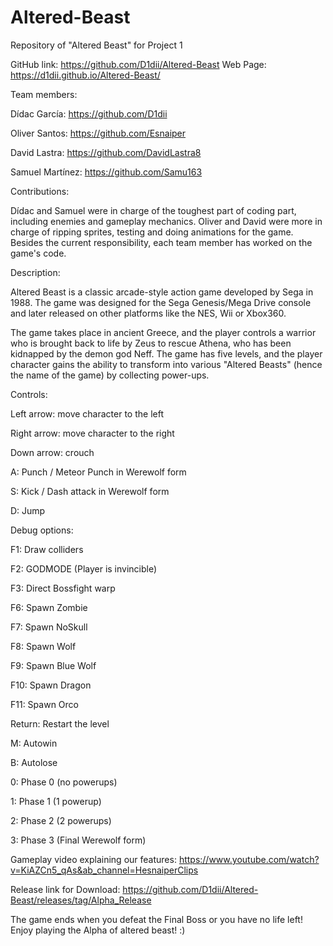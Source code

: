 # Altered-Beast
Repository of "Altered Beast" for Project 1

GitHub link: https://github.com/D1dii/Altered-Beast
Web Page: https://d1dii.github.io/Altered-Beast/

Team members: 

Dídac García: https://github.com/D1dii

Oliver Santos: https://github.com/Esnaiper

David Lastra: https://github.com/DavidLastra8

Samuel Martínez: https://github.com/Samu163

Contributions:

Dídac and Samuel were in charge of the toughest part of coding part, including enemies and gameplay mechanics.
Oliver and David were more in charge of ripping sprites, testing and doing animations for the game. Besides the
current responsibility, each team member has worked on the game's code.

Description:

Altered Beast is a classic arcade-style action game developed by Sega in 1988. 
The game was designed for the Sega Genesis/Mega Drive console and later released 
on other platforms like the NES, Wii or Xbox360.

The game takes place in ancient Greece, and the player controls a warrior who is 
brought back to life by Zeus to rescue Athena, who has been kidnapped by the demon 
god Neff. The game has five levels, and the player character gains the ability to 
transform into various "Altered Beasts" (hence the name of the game) by collecting 
power-ups.

Controls:

Left arrow: move character to the left 

Right arrow: move character to the right

Down arrow: crouch

A: Punch / Meteor Punch in Werewolf form

S: Kick / Dash attack in Werewolf form

D: Jump

Debug options:

F1: Draw colliders

F2: GODMODE (Player is invincible)

F3: Direct Bossfight warp

F6: Spawn Zombie

F7: Spawn NoSkull

F8: Spawn Wolf

F9: Spawn Blue Wolf

F10: Spawn Dragon

F11: Spawn Orco

Return: Restart the level

M: Autowin

B: Autolose

0: Phase 0 (no powerups)

1: Phase 1 (1 powerup)

2: Phase 2 (2 powerups)

3: Phase 3 (Final Werewolf form)

Gameplay video explaining our features: https://www.youtube.com/watch?v=KiAZCn5_qAs&ab_channel=HesnaiperClips

Release link for Download: https://github.com/D1dii/Altered-Beast/releases/tag/Alpha_Release

The game ends when you defeat the Final Boss or you have no life left!
Enjoy playing the Alpha of altered beast! :) 
